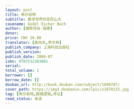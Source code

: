 ```yaml
---
layout: post
title: 希尔伯特
subtitle: 数学世界的亚历山大
casename: Godel Escher Bach
author: [康斯坦丝·瑞德]
donor: 
price: CNY 26.00
translator: [袁向东,李文林]
publish_company: 上海科技出版社
publish_version: 
publish_date: 2006-07
isbn: 9787532383801
serial: 
total_volume: 1
borrower: []
borrow_date: []
douban_url: http://book.douban.com/subject/1899787/
cover_path: https://img3.doubanio.com/lpic/s1878115.jpg
tag: [希尔伯特,数理逻辑,传记]
read_status: 未读
---
```

